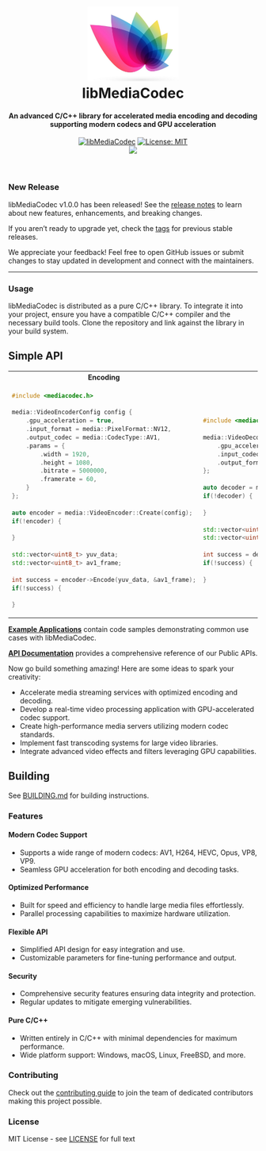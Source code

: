 <h1 align="center">
  <a href="https://github.com/deep-neural/libmediacodec"><img src="./.github/logo.jpg" alt="libMediaCodec" height="150px"></a>
  <br>
  libMediaCodec
  <br>
</h1>
<h4 align="center">An advanced C/C++ library for accelerated media encoding and decoding supporting modern codecs and GPU acceleration</h4>
<p align="center">
    <a href="https://github.com/deep-neural/libmediacodec"><img src="https://img.shields.io/badge/libMediaCodec-C/C++-blue.svg?longCache=true" alt="libMediaCodec" /></a>
    <a href="LICENSE"><img src="https://img.shields.io/badge/License-MIT-5865F2.svg" alt="License: MIT" /></a>
    <br>
    <a href="https://github.com/deep-neural/libmediacodec"><img src="https://img.shields.io/static/v1?label=Build&message=Documentation&color=brightgreen" /></a>
</p>
<br>

### New Release

libMediaCodec v1.0.0 has been released! See the [release notes](https://github.com/deep-neural/libmediacodec/) to learn about new features, enhancements, and breaking changes.

If you aren’t ready to upgrade yet, check the [tags](https://github.com/deep-neural/libmediacodec/) for previous stable releases.

We appreciate your feedback! Feel free to open GitHub issues or submit changes to stay updated in development and connect with the maintainers.

-----

### Usage

libMediaCodec is distributed as a pure C/C++ library. To integrate it into your project, ensure you have a compatible C/C++ compiler and the necessary build tools. Clone the repository and link against the library in your build system.

## Simple API
<table>
<tr>
<th> Encoding </th>
<th> Decoding </th>
</tr>
<tr>
<td>

```cpp
#include <mediacodec.h>

media::VideoEncoderConfig config {
    .gpu_acceleration = true,
    .input_format = media::PixelFormat::NV12,
    .output_codec = media::CodecType::AV1,
    .params = {
        .width = 1920,
        .height = 1080,
        .bitrate = 5000000,
        .framerate = 60,
    }
};

auto encoder = media::VideoEncoder::Create(config);
if(!encoder) { 

}

std::vector<uint8_t> yuv_data;
std::vector<uint8_t> av1_frame;

int success = encoder->Encode(yuv_data, &av1_frame);
if(!success) {

}
```

</td>
<td>

```cpp
#include <mediacodec.h>

media::VideoDecoderConfig dec_cfg {
    .gpu_acceleration = true,
    .input_codec = media::PixelFormat::NV12,
    .output_format = media::PixelFormat::AV1
};

auto decoder = media::VideoDecoder::Create(dec_cfg);
if(!decoder) { 

}

std::vector<uint8_t> av1_frame;
std::vector<uint8_t> yuv_data;

int success = decoder->Decode(av1_frame, &yuv_data);
if(!success) {

}
```

</td>
</tr>
</table>

**[Example Applications](examples/README.md)** contain code samples demonstrating common use cases with libMediaCodec.

**[API Documentation](https://github.com/deep-neural/libmediacodec/docs)** provides a comprehensive reference of our Public APIs.

Now go build something amazing! Here are some ideas to spark your creativity:
* Accelerate media streaming services with optimized encoding and decoding.
* Develop a real-time video processing application with GPU-accelerated codec support.
* Create high-performance media servers utilizing modern codec standards.
* Implement fast transcoding systems for large video libraries.
* Integrate advanced video effects and filters leveraging GPU capabilities.

## Building

See [BUILDING.md](https://github.com/deep-neural/libmediacodec/blob/master/BUILDING.md) for building instructions.

### Features

#### Modern Codec Support
* Supports a wide range of modern codecs: AV1, H264, HEVC, Opus, VP8, VP9.
* Seamless GPU acceleration for both encoding and decoding tasks.

#### Optimized Performance
* Built for speed and efficiency to handle large media files effortlessly.
* Parallel processing capabilities to maximize hardware utilization.

#### Flexible API
* Simplified API design for easy integration and use.
* Customizable parameters for fine-tuning performance and output.

#### Security
* Comprehensive security features ensuring data integrity and protection.
* Regular updates to mitigate emerging vulnerabilities.

#### Pure C/C++
* Written entirely in C/C++ with minimal dependencies for maximum performance.
* Wide platform support: Windows, macOS, Linux, FreeBSD, and more.

### Contributing

Check out the [contributing guide](https://github.com/deep-neural/libmediacodec/wiki/Contributing) to join the team of dedicated contributors making this project possible.

### License

MIT License - see [LICENSE](LICENSE) for full text
